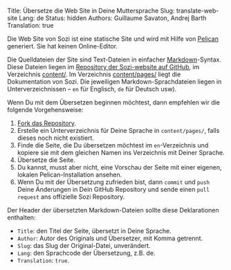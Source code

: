 Title: Übersetze die Web Site in Deine Muttersprache
Slug: translate-web-site
Lang: de
Status: hidden
Authors: Guillaume Savaton, Andrej Barth
Translation: true

Die Web Site von Sozi ist eine statische Site und wird mit Hilfe von [Pelican](http://blog.getpelican.com/) generiert.
Sie hat keinen Online-Editor.

Die Quelldateien der Site sind Text-Dateien in einfacher [Markdown](http://daringfireball.net/projects/markdown/syntax)-Syntax.
Diese Dateien liegen im [Repository der Sozi-website auf GitHub](https://github.com/senshu/Sozi-website), im Verzeichnis
[content/](https://github.com/senshu/Sozi-website/tree/master/content).
Im Verzeichnis [content/pages/](https://github.com/senshu/Sozi-website/tree/master/content/pages) liegt die Dokumentation von Sozi.
Die jeweiligen Markdown-Sprachdateien liegen in Unterverzeichnissen &ndash; `en` für Englisch, `de` für Deutsch usw).

Wenn Du mit dem Übersetzen beginnen möchtest, dann empfehlen wir die folgende Vorgehensweise:

1. [Fork das Repository](https://github.com/senshu/Sozi-website/fork).
2. Erstelle ein Unterverzeichnis für Deine Sprache in `content/pages/`, falls dieses noch nicht existiert.
3. Finde die Seite, die Du übersetzen möchtest im `en`-Verzeichnis und kopiere sie mit dem gleichen Namen ins Verzeichnis mit Deiner Sprache.
4. Übersetze die Seite.
5. Du kannst, musst aber nicht, eine Vorschau der Seite mit einer eigenen, lokalen Pelican-Installation ansehen.
6. Wenn Du mit der Übersetzung zufrieden bist, dann `commit` und `push` Deine Änderungen in Dein GitHub Repository und sende einen `pull request` ans offizielle Sozi Repository.

Der Header der übersetzten Markdown-Dateien sollte diese Deklarationen enthalten:

* `Title`: den Titel der Seite, übersetzt in Deine Sprache.
* `Author`: Autor des Originals und Übersetzer, mit Komma getrennt.
* `Slug`: das Slug der Original-Datei, unverändert.
* `Lang`: den Sprachcode der Übersetzung, z.B. de.
* `Translation`: `true`.
